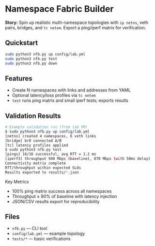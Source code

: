 # Namespace Fabric Builder

**Story:** Spin up realistic multi-namespace topologies with `ip netns`, veth pairs, bridges, and `tc netem`. Export a ping/iperf matrix for verification.

## Quickstart
```bash
sudo python3 nfb.py up config/lab.yml
sudo python3 nfb.py test
sudo python3 nfb.py down
```

## Features
- Create N namespaces with links and addresses from YAML
- Optional latency/loss profiles via `tc netem`
- `test` runs ping matrix and small iperf tests; exports results

## Validation Results
```bash
# Example validation run (from lab VM)
$ sudo python3 nfb.py up config/lab.yml
[netns] created 4 namespaces, 6 veth links
[bridge] br0 connected A/B
[tc] latency profiles applied
$ sudo python3 nfb.py test
[pings] 16/16 successful, avg RTT = 1.2 ms
[iperf3] throughput 940 Mbps (baseline), 870 Mbps (with 50ms delay)
Connectivity matrix complete
RTT/throughput within expected SLOs
Results exported to results/*.json
```

Key Metrics
- 100% ping matrix success across all namespaces
- Throughput ≥ 90% of baseline with latency injection
- JSON/CSV results export for reproducibility

## Files
- `nfb.py` — CLI tool
- `config/lab.yml` — example topology
- `tests/*` — basic verifications
